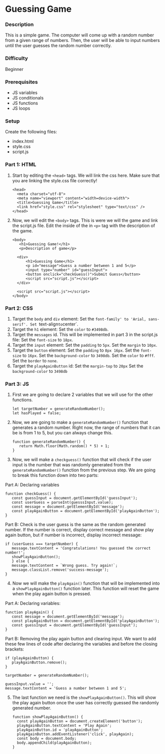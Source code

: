 # Guessing Game

### Description
This is a simple game. The computer will come up with a random number from a given range of numbers. Then, the user will be able to input numbers until the user guesses the random number correctly.

### Difficulty
Beginner

### Prerequisites
- JS variables
- JS conditionals
- JS functions
- JS loops

### Setup
Create the following files:
- index.html
- style.css
- script.js

### Part 1: HTML
1. Start by editing the `<head>` tags. We will link the css here. Make sure that you are linking the style.css file correctly!
   ```
   <head>
     <meta charset="utf-8">
     <meta name="viewport" content="width=device-width">
     <title>Guessing Game</title>
     <link href="style.css" rel="stylesheet" type="text/css" />
   </head>
   ```
2. Now, we will edit the `<body>` tags. This is were we will the game and link the script.js file. Edit the inside of the in `<p>` tag with the description of the game.
   ```
   <body>
      <h1>Guessing Game!</h1>
      <p>Description of game</p>

     <div>
         <h1>Guessing Game</h1>
         <p id="message">Guess a number between 1 and 5</p>
         <input type="number" id="guessInput">
         <button onclick="checkGuess()">Submit Guess</button>
         <script src="script.js"></script>
     </div>
   
     <script src="script.js"></script>
   </body>
   ```

### Part 2: CSS
1. Target the `body` and `div` element:
   Set the `font-family' to 'Arial, sans-serif'.
   Set `text-align` to `center`.
2. Target the `h1` element:
   Set the `color` to `#3498db`.
3. Target the `messages` id. This will be implemented in part 3 in the script.js file:
   Set the `font-size` to `18px`.
4. Target the `input` element:
   Set the `padding` to `5px`.
   Set the `margin` to `10px`.
5. Target the `button` element:
   Set the `padding` to `8px 16px`.
   Set the `font-size` to `16px`.
   Set the `background-color` to `3498db`.
   Set the `color` to `#fff`.
   Set the `border` to `none`.
6. Target the `playAgainButton` id:
   Set the `margin-top` to `20px`
   Set the `background-color` to `3498db`
  

### Part 3: JS
1. First we are going to declare 2 variables that we will use for the other functions.
   ```
   let targetNumber = generateRandomNumber();
   let hasPlayed = false;
   ```
2. Now, we are going to make a `generateRandomNumber()` function that generates a random number. Right now, the range of numbers that it can be is from 1 to 5, but you can always change this.
   ```
   function generateRandomNumber() {
      return Math.floor(Math.random() * 5) + 1;
   }
   ```
3. Now, we will make a `checkguess()` function that will check if the user input is the number that was randomly generated from the `generateRandomNumber()` function from the previous step. We are going to break this function down into two parts:

Part A: Declaring variables
```
function checkGuess() {
   const guessInput = document.getElementById('guessInput');
   const userGuess = parseInt(guesssInput.value);
   const message = document.getElementById('message');
   const playAgainButton = document.getElementById('playAgainButton');
}
```

Part B: Check is the user guess is the same as the random generated number. If the number is correct, display correct message and show play again button, but if number is incorrect, display incorrect message:
```
if (userGuess === targetNumber) {
   message.textContent = 'Congratulations! You guessed the correct number!';
   showPlayAgainButton();
   } else {
   message.textContent = `Wrong guess. Try again!`;
   message.classList.remove('success-message');
}
```
4. Now we will make the `playAgain()` function that will be implemented into a `showPlayAgainButton()` function later. This function will reset the game when the play again button is pressed.

Part A: Declaring variables:
```
function playAgain() {
   const message = document.getElementById('message');
   const playAgainButton = document.getElementById('playAgainButton');
   const guessInput = document.getElementById('guessInput');
}
```

Part B: Removing the play again button and clearing input. We want to add these few lines of code after declaring the variables and before the closing brackets:
```
if (playAgainButton) {
   playAgainButton.remove();
}

targetNumber = generateRandomNumber();

guessInput.value = '';
message.textContent = 'Guess a number between 1 and 5';
```
5. The last function we need is the `showPlayAgainButton()`. This will show the play again button once the user has correctly guessed the randomly generated number.
   ```
   function showPlayAgainButton() {
     const playAgainButton = document.createElement('button');
     playAgainButton.textContent = 'Play Again';
     playAgainButton.id = 'playAgainButton';
     playAgainButton.addEventListener('click', playAgain);
     const body = document.body;
     body.appendChild(playAgainButton);
   }
   ```
